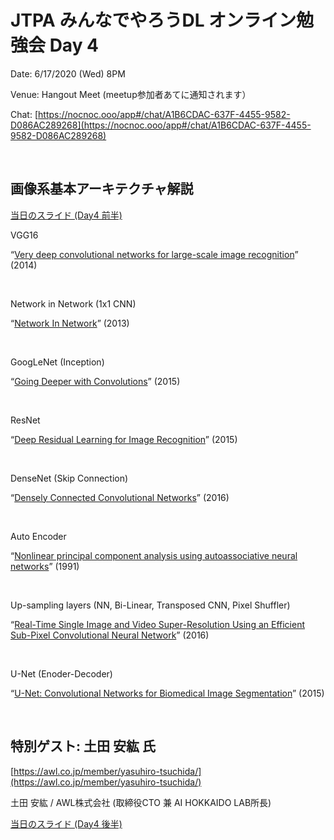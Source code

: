 # JTPA みんなでやろうDL オンライン勉強会 Day 4

Date: 6/17/2020 (Wed) 8PM

Venue: Hangout Meet (meetup参加者あてに通知されます）

Chat: [https://nocnoc.ooo/app#/chat/A1B6CDAC-637F-4455-9582-D086AC289268](https://nocnoc.ooo/app#/chat/A1B6CDAC-637F-4455-9582-D086AC289268)

<br>
  
## 画像系基本アーキテクチャ解説

[当日のスライド (Day4 前半)](https://docs.google.com/presentation/d/1ONVyHUkNc2D4ogiFQy8DMdEhOPk-cYeBXXqeXliKo5o/edit?usp=sharing)


VGG16

“[Very deep convolutional networks for large-scale image recognition](https://arxiv.org/pdf/1409.1556v6.pdf)” (2014)

<BR>
  
Network in Network (1x1 CNN)

“[Network In Network](https://arxiv.org/pdf/1312.4400.pdf)” (2013)

<BR>
  
GoogLeNet (Inception)

“[Going Deeper with Convolutions](https://www.cv-foundation.org/openaccess/content_cvpr_2015/papers/Szegedy_Going_Deeper_With_2015_CVPR_paper.pdf)” (2015)

<BR>
  
ResNet

“[Deep Residual Learning for Image Recognition](https://arxiv.org/pdf/1512.03385v1.pdf)” (2015)

<BR>
  
DenseNet (Skip Connection)

“[Densely Connected Convolutional Networks](https://arxiv.org/pdf/1608.06993.pdf)” (2016)

<BR>
  
Auto Encoder

“[Nonlinear principal component analysis using autoassociative neural networks](https://www.researchgate.net/profile/Abir_Alobaid/post/To_learn_a_probability_density_function_by_using_neural_network_can_we_first_estimate_density_using_nonparametric_methods_then_train_the_network/attachment/59d6450279197b80779a031e/AS:451263696510979@1484601057779/download/NL+PCA+by+using+ANN.pdf)” (1991)

<BR>

Up-sampling layers (NN, Bi-Linear, Transposed CNN, Pixel Shuffler)

“[Real-Time Single Image and Video Super-Resolution Using an Efficient Sub-Pixel Convolutional Neural Network](https://arxiv.org/abs/1609.05158)” (2016)

<BR>
  
U-Net (Enoder-Decoder)

“[U-Net: Convolutional Networks for Biomedical Image Segmentation](https://arxiv.org/pdf/1505.04597.pdf)” (2015) 

<BR>
  
## 特別ゲスト: 土田 安紘 氏 
[https://awl.co.jp/member/yasuhiro-tsuchida/](https://awl.co.jp/member/yasuhiro-tsuchida/) 

土田 安紘 / AWL株式会社 (取締役CTO 兼 AI HOKKAIDO LAB所長)

[当日のスライド (Day4 後半)](https://drive.google.com/file/d/1shxvfGjLaT09geXQZ7o1kF-DN9xd_H4-/view?usp=sharing)



